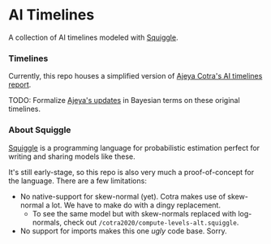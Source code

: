 # AI Timelines

A collection of AI timelines modeled with [Squiggle](https://www.squiggle-language.com/).

### Timelines

Currently, this repo houses a simplified version of [Ajeya Cotra's AI timelines report](https://www.lesswrong.com/posts/KrJfoZzpSDpnrv9va/draft-report-on-ai-timelines). 

TODO: Formalize [Ajeya's updates](https://www.lesswrong.com/posts/AfH2oPHCApdKicM4m/two-year-update-on-my-personal-ai-timelines) in Bayesian terms on these original timelines.
### About Squiggle

[Squiggle](https://www.squiggle-language.com/) is a programming language for probabilistic estimation perfect for writing and sharing models like these.

It's still early-stage, so this repo is also very much a proof-of-concept for the language. There are a few limitations:
- No native-support for skew-normal (yet). Cotra makes use of skew-normal a lot. We have to make do with a dingy replacement.
    - To see the same model but with skew-normals replaced with log-normals, check out `/cotra2020/compute-levels-alt.squiggle`.
- No support for imports makes this one *ugly* code base. Sorry.